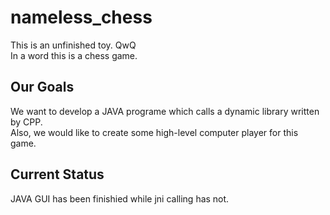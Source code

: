 # nameless_chess

This is an unfinished toy. QwQ  
In a word this is a chess game.

## Our Goals

We want to develop a JAVA programe which calls a dynamic library written by CPP.  
Also, we would like to create some high-level computer player for this game.

## Current Status

JAVA GUI has been finishied while jni calling has not.
